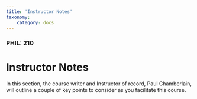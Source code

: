 ```yaml
---
title: 'Instructor Notes'
taxonomy:
    category: docs
---
```


### PHIL: 210

# Instructor Notes

In this section, the course writer and Instructor of record, Paul Chamberlain, will outline a couple of key points to consider as you facilitate this course.
